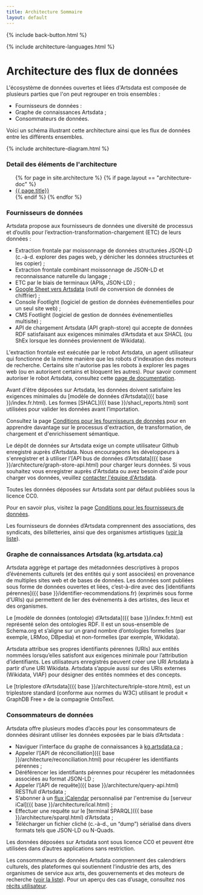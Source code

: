 ```yaml
---
title: Architecture Sommaire
layout: default
---
```


<p>{% include back-button.html %}</p>

<p>{% include architecture-languages.html %}</p>

Architecture des flux de données
=========

L'écosystème de données ouvertes et liées d'Artsdata est composée de plusieurs parties que l'on peut regrouper en trois ensembles : 
* Fournisseurs de données :
* Graphe de connaissances Artsdata ;
* Consommateurs de données.

Voici un schéma illustrant cette architecture ainsi que les flux de données entre les différents ensembles.

{% include architecture-diagram.html %}

### Detail des éléments de l'architecture
<ul>
{% for page in site.architecture %}
  {% if page.layout == "architecture-doc" %}
   <li> <a href="{{ base }}{{ page.url }}"> {{ page.title}}</a></li>
  {% endif %}
{% endfor %}
</ul>

### Fournisseurs de données

Artsdata propose aux fournisseurs de données une diversité de processus et d’outils pour l’extraction-transformation-chargement (ETC) de leurs données :
* Extraction frontale par moissonnage de données structurées JSON-LD (c.-à-d. explorer des pages web, y dénicher les données structurées et les copier)&nbsp;;
* Extraction frontale combinant moissonnage de JSON-LD et reconnaissance naturelle du langage&nbsp;; 
* ETC par le biais de terminaux (APIs, JSON-LD) ;
* [Google Sheet vers Artsdata](https://github.com/culturecreates/artsdata-data-model/blob/bee2019172794a5b87dfa378cc1d4062bfdbbc3d/_architecture/google-sheet-vers-artsdata.md) (outil de conversion de données de chiffrier)&nbsp;;
* Console Footlight (logiciel de gestion de données événementielles pour un seul site web)&nbsp;;
* CMS Footlight (logiciel de gestion de données événementielles multisite)&nbsp;;
* API de chargement Artsdata (API graph-store) qui accepte de données RDF satisfaisant aux exigences minimales d’Artsdata et aux SHACL (ou ShEx lorsque les données proviennent de Wikidata).

L'extraction frontale est exécutée par le robot Artsdata, un agent utilisateur qui fonctionne de la même manière que les robots d'indexation des moteurs de recherche. Certains site n'autorise pas les robots à explorer les pages web (ou en autorisent certains et bloquent les autres). Pour savoir comment autoriser le robot Artsdata, consultez cette [page de documentation](https://kg.artsdata.ca/doc/artsdata-crawler).

Avant d'être déposées sur Artsdata, les données doivent satisfaire les exigences minimales du [modèle de données d’Artsdata]({{ base }}/index.fr.html). Les formes [SHACL]({{ base }}/shacl_reports.html) sont utilisées pour valider les données avant l’importation.

Consultez la page [Conditions pour les fournisseurs de données](https://kg.artsdata.ca/fr/doc/contributor-conditions) pour en apprendre davantage sur le processus d'extraction, de transformation, de chargement et d'enrichissement sémantique.

Le dépôt de données sur Artsdata exige un compte utilisateur Github enregistré auprès d’Artsdata. Nous encourageons les développeurs à s'enregistrer et à utiliser l’[API bus de données d’Artsdata]({{ base }}/architecture/graph-store-api.html) pour charger leurs données. Si vous souhaitez vous enregistrer auprès d'Artsdata ou avez besoin d'aide pour charger vos données, veuillez [contacter l'équipe d'Artsdata](https://www.artsdata.ca/fr/nous-joindre).

Toutes les données déposées sur Artsdata sont par défaut publiées sous la licence CC0.

Pour en savoir plus, visitez la page [Conditions pour les fournisseurs de données](https://kg.artsdata.ca/fr/doc/contributor-conditions).

Les fournisseurs de données d’Artsdata comprennent des associations, des syndicats, des billetteries, ainsi que des organismes artistiques ([voir la liste](https://kg.artsdata.ca/fr/query/show?sparql=feeds_all&title=Data+Feeds)).


### Graphe de connaissances Artsdata (kg.artsdata.ca)

Artsdata aggrège et partage des métadonnées descriptives à propos d’événements culturels (et des entités qui y sont associées) en provenance de multiples sites web et de bases de données. Les données sont publiées sous forme de données ouvertes et liées, c’est-à-dire avec des [identifiants pérennes]({{ base }}/identifier-recommendations.fr) (exprimés sous forme d’URIs) qui permettent de lier des événements à des artistes, des lieux et des organismes.  

Le [modèle de données (ontologie) d’Artsdata]({{ base }}/index.fr.html) est représenté selon des ontologies RDF. Il est un sous-ensemble de Schema.org et s’aligne sur un grand nombre d’ontologies formelles (par exemple, LRMoo, DBpedia) et non-formelles (par exemple, Wikidata). 

Artsdata attribue ses propres identifiants pérennes (URIs) aux entités nommées lorsqu’elles satisfont aux exigences minimale pour l’attribution d’identifiants. Les utilisateurs enregistrés peuvent créer une URI Artsdata à partir d’une URI Wikidata. Artsdata s’appuie aussi sur des URIs externes (Wikidata, VIAF) pour désigner des entités nommées et des concepts.

Le [triplestore d’Artsdata]({{ base }}/architecture/triple-store.html), est un triplestore standard (conforme aux normes du W3C) utilisant le produit « GraphDB Free » de la compagnie OntoText.


### Consommateurs de données

Artsdata offre plusieurs modes d’accès pour les consommateurs de données désirant utiliser les données exposées par le biais d’Artsdata : 
* Naviguer l’interface du graphe de connaissances à [kg.artsdata.ca](https://kg.artsdata.ca/) ;
* Appeler l’[API de réconciliation]({{ base }}/architecture/reconciliation.html) pour récupérer les identifiants pérennes&nbsp;;
* Déréférencer les identifiants pérennes pour récupérer les métadonnées associées au format JSON-LD ;
* Appeler l’[API de requête]({{ base }}/architecture/query-api.html) RESTfull d’Artsdata ; 
* S’abonner à un [flux iCalendar](https://kg.artsdata.ca/ical) personnalisé par l'entremise du [serveur iCal]({{ base }}/architecture/ical.html)&nbsp;;
* Effectuer une requête sur le [terminal SPARQL]({{ base }}/architecture/sparql.html) d’Artsdata ;
* Télécharger un fichier cliché (c.-à-d., un “dump”) sérialisé dans divers formats tels que JSON-LD ou N-Quads.

Les données déposées sur Artsdata sont sous licence CC0 et peuvent être utilisées dans d’autres applications sans restriction.

Les consommateurs de données Artsdata comprennent des calendriers culturels, des plateformes qui soutiennent l’industrie des arts, des organismes de service aux arts, des gouvernements et des moteurs de recherche ([voir la liste](https://kg.artsdata.ca/fr/doc/data-consumers)). Pour un aperçu des cas d’usage, consultez nos [récits utilisateur](https://www.artsdata.ca/fr/recits).
